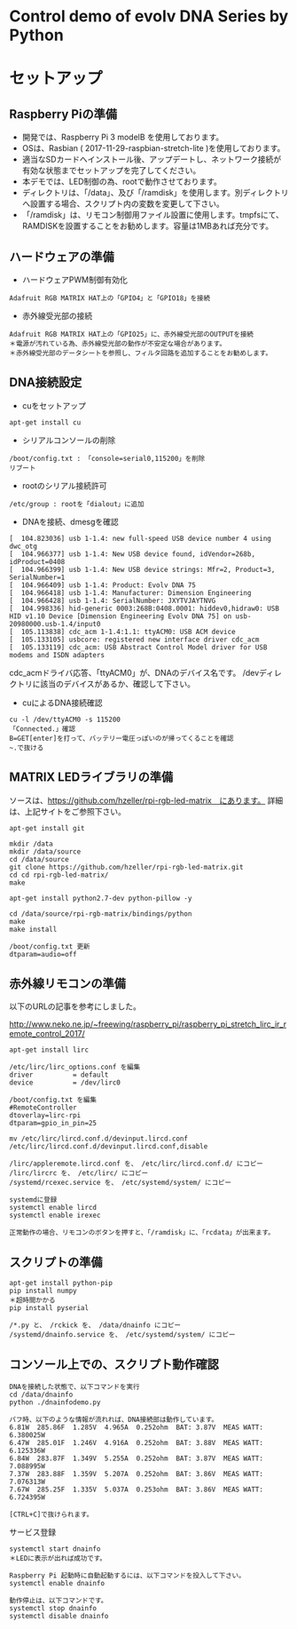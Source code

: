 Control demo of evolv DNA Series by Python
===
# セットアップ

Raspberry Piの準備
---
- 開発では、Raspberry Pi 3 modelB を使用しております。
- OSは、Rasbian ( 2017-11-29-raspbian-stretch-lite )を使用しております。
- 適当なSDカードへインストール後、アップデートし、ネットワーク接続が有効な状態までセットアップを完了してください。
- 本デモでは、LED制御の為、rootで動作させております。
- ディレクトリは、「/data」、及び「/ramdisk」を使用します。別ディレクトリへ設置する場合、スクリプト内の変数を変更して下さい。
- 「/ramdisk」は、リモコン制御用ファイル設置に使用します。tmpfsにて、RAMDISKを設置することをお勧めします。容量は1MBあれば充分です。

ハードウェアの準備
---
- ハードウェアPWM制御有効化
```
Adafruit RGB MATRIX HAT上の「GPIO4」と「GPIO18」を接続
```
- 赤外線受光部の接続
```
Adafruit RGB MATRIX HAT上の「GPIO25」に、赤外線受光部のOUTPUTを接続
＊電源が汚れている為、赤外線受光部の動作が不安定な場合があります。
＊赤外線受光部のデータシートを参照し、フィルタ回路を追加することをお勧めします。
```

DNA接続設定
---
- cuをセットアップ
```
apt-get install cu
```
- シリアルコンソールの削除
```
/boot/config.txt : 「console=serial0,115200」を削除
リブート
```
- rootのシリアル接続許可
```
/etc/group : rootを「dialout」に追加
```
- DNAを接続、dmesgを確認
```
[  104.823036] usb 1-1.4: new full-speed USB device number 4 using dwc_otg
[  104.966377] usb 1-1.4: New USB device found, idVendor=268b, idProduct=0408
[  104.966399] usb 1-1.4: New USB device strings: Mfr=2, Product=3, SerialNumber=1
[  104.966409] usb 1-1.4: Product: Evolv DNA 75
[  104.966418] usb 1-1.4: Manufacturer: Dimension Engineering
[  104.966428] usb 1-1.4: SerialNumber: JXYTVJAYTNVG
[  104.998336] hid-generic 0003:268B:0408.0001: hiddev0,hidraw0: USB HID v1.10 Device [Dimension Engineering Evolv DNA 75] on usb-20980000.usb-1.4/input0
[  105.113838] cdc_acm 1-1.4:1.1: ttyACM0: USB ACM device
[  105.133105] usbcore: registered new interface driver cdc_acm
[  105.133119] cdc_acm: USB Abstract Control Model driver for USB modems and ISDN adapters
```
cdc_acmドライバ応答、「ttyACM0」が、DNAのデバイス名です。
/devディレクトリに該当のデバイスがあるか、確認して下さい。
- cuによるDNA接続確認
```
cu -l /dev/ttyACM0 -s 115200
「Connected.」確認
B=GET[enter]を打って、バッテリー電圧っぽいのが帰ってくることを確認
~.で抜ける
```

MATRIX LEDライブラリの準備
---
ソースは、https://github.com/hzeller/rpi-rgb-led-matrix　にあります。
詳細は、上記サイトをご参照下さい。
```
apt-get install git

mkdir /data
mkdir /data/source
cd /data/source
git clone https://github.com/hzeller/rpi-rgb-led-matrix.git
cd cd rpi-rgb-led-matrix/
make

apt-get install python2.7-dev python-pillow -y

cd /data/source/rpi-rgb-matrix/bindings/python
make
make install

/boot/config.txt 更新
dtparam=audio=off
```

赤外線リモコンの準備
---
以下のURLの記事を参考にしました。

http://www.neko.ne.jp/~freewing/raspberry_pi/raspberry_pi_stretch_lirc_ir_remote_control_2017/
```
apt-get install lirc

/etc/lirc/lirc_options.conf を編集
driver          = default
device          = /dev/lirc0

/boot/config.txt を編集
#RemoteController
dtoverlay=lirc-rpi
dtparam=gpio_in_pin=25

mv /etc/lirc/lircd.conf.d/devinput.lircd.conf /etc/lirc/lircd.conf.d/devinput.lircd.conf,disable

/lirc/appleremote.lircd.conf を、 /etc/lirc/lircd.conf.d/ にコピー
/lirc/lircrc を、 /etc/lirc/ にコピー
/systemd/rcexec.service を、 /etc/systemd/system/ にコピー

systemdに登録
systemctl enable lircd
systemctl enable irexec

正常動作の場合、リモコンのボタンを押すと、「/ramdisk」に、「rcdata」が出来ます。
```

スクリプトの準備
---
```
apt-get install python-pip
pip install numpy
＊超時間かかる
pip install pyserial

/*.py と、 /rckick を、 /data/dnainfo にコピー
/systemd/dnainfo.service を、 /etc/systemd/system/ にコピー
```

コンソール上での、スクリプト動作確認
---
```
DNAを接続した状態で、以下コマンドを実行
cd /data/dnainfo
python ./dnainfodemo.py

パフ時、以下のような情報が流れれば、DNA接続部は動作しています。
6.81W  285.86F  1.285V  4.965A  0.252ohm  BAT: 3.87V  MEAS WATT: 6.380025W
6.47W  285.01F  1.246V  4.916A  0.252ohm  BAT: 3.88V  MEAS WATT: 6.125336W
6.84W  283.87F  1.349V  5.255A  0.252ohm  BAT: 3.87V  MEAS WATT: 7.088995W
7.37W  283.88F  1.359V  5.207A  0.252ohm  BAT: 3.86V  MEAS WATT: 7.076313W
7.67W  285.25F  1.335V  5.037A  0.253ohm  BAT: 3.86V  MEAS WATT: 6.724395W

[CTRL+C]で抜けられます。
```

サービス登録
```
systemctl start dnainfo
＊LEDに表示が出れば成功です。

Raspberry Pi 起動時に自動起動するには、以下コマンドを投入して下さい。
systemctl enable dnainfo

動作停止は、以下コマンドです。
systemctl stop dnainfo
systemctl disable dnainfo
```
